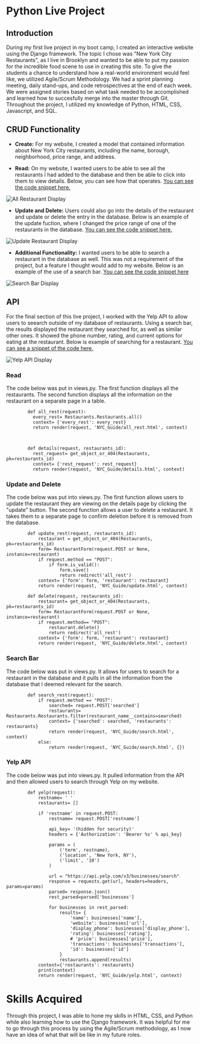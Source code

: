 # Python Live Project
## Introduction
During my first live project in my boot camp, I created an interactive website using the Django framework. The topic I chose was "New York City Restaurants", as I live in Brooklyn and wanted to be able to put my passion for the incredible food scene to use in creating this site. To give the students a chance to understand how a real-world environment would feel like, we utilized Agile/Scrum Methodology. We had a sprint planning meeting, daily stand-ups, and code retrospectives at the end of each week. We were assigned stories  based on what task needed to be accomplished and learned how to succesfully merge into the master through Git. Throughout the project, I utilized my knowledge of Python, HTML, CSS, Javascript, and SQL. 

## CRUD Functionality
* **Create:** For my website, I created a model that contained information about New York City restaurants, including the name, borough, neighborhood, price range, and address. 

* **Read:** On my website, I wanted users to be able to see all the restaurants I had added to the database and then be able to click into them to view details. Below, you can see how that operates. [You can see the code snippet here.](#read) 

![All Restaurant Display](allrest.gif)

* **Update and Delete:** Users could also go into the details of the restaurant and update or delete the entry in the database. Below is an example of the update fuction, where I changed the price range of one of the restaurants in the database. [You can see the code snippet here.](#update-and-delete)

![Update Restaurant Display](update.gif)

* **Additional Functionality:** I wanted users to be able to search a restaurant in the database as well. This was not a requirement of the project, but a feature I thought would add to my website. Below is an example of the use of a search bar. [You can see the code snippet here](#search-bar)

![Search Bar Display](searchbar.gif)


                    
## API

For the final section of this live project, I worked with the Yelp API to allow users to seearch outside of my database of restaurants. Using a search bar, the results displayed the restaurant they searched for, as well as similar other ones. It showed the phone number, rating, and current options for eating at the restaurant. Below is example of searching for a restaurant. [You can see a snippet of the code here.](#yelp-api)

![Yelp API Display](yelp.gif)




### Read

The code below was put in views.py. The first function displays all the restaurants. The second function displays all the information on the restaurant on a separate page in a table.

            def all_rest(request):
              every_rest= Restaurants.Restaurants.all()
              context= {'every_rest': every_rest}
              return render(request, 'NYC_Guide/all_rest.html', context)



            def details(request, restaurants_id):
              rest_request= get_object_or_404(Restaurants, pk=restaurants_id)
              context= {'rest_request': rest_request}
              return render(request, 'NYC_Guide/details.html', context)
      

### Update and Delete

The code below was put into views.py. The first function allows users to update the restaurant they are viewing on the details page by clicking the "update" button. The second function allows a user to delete a restaurant. It takes them to a separate page to confirm deletion before it is removed from the database.

            def update_rest(request, restaurants_id):
                restaurant = get_object_or_404(Restaurants, pk=restaurants_id)
                form= RestaurantForm(request.POST or None, instance=restaurant)
                if request.method == "POST":
                    if form.is_valid():
                        form.save()
                        return redirect('all_rest')
                context= {'form': form, 'restaurant': restaurant}
                return render(request, 'NYC_Guide/update.html', context)

            def delete(request, restaurants_id):
                restaurant= get_object_or_404(Restaurants, pk=restaurants_id)
                form= RestaurantForm(request.POST or None, instance=restaurant)
                if request.method== "POST":
                    restaurant.delete()
                    return redirect('all_rest')
                context= {'form': form, 'restaurant': restaurant}
                return render(request, 'NYC_Guide/delete.html', context)

### Search Bar

The code below was put in views.py. It allows for users to search for a restaurant in the database and it pulls in all the information from the database that I deemed relevant for the search. 

            def search_rest(request):
                if request.method == "POST":
                    searched= request.POST['searched']
                    restaurants= Restaurants.Restaurants.filter(restaurant_name__contains=searched)
                    context= {'searched': searched, 'restaurants': restaurants}
                    return render(request, 'NYC_Guide/search.html', context)
                else:
                    return render(request, 'NYC_Guide/search.html', {})
                    
### Yelp API

The code below was put into views.py. It pulled information from the API and then allowed users to search through Yelp on my website. 

            def yelp(request):
                restname= ' '
                restaurants= []

                if 'restname' in request.POST:
                    restname= request.POST['restname']

                    api_key= '(hidden for security)'
                    headers = {'Authorization': 'Bearer %s' % api_key}

                    params = (
                        ('term', restname),
                        ('location', 'New York, NY'),
                        ('limit', '10')
                    )

                    url = "https://api.yelp.com/v3/businesses/search"
                    response = requests.get(url, headers=headers, params=params)
                    parsed= response.json()
                    rest_parsed=parsed['businesses']

                    for businesses in rest_parsed:
                        results= {
                            'name': businesses['name'],
                            'website': businesses['url'],
                            'display_phone': businesses['display_phone'],
                            'rating': businesses['rating'],
                            # 'price': businesses['price'],
                            'transactions': businesses['transactions'],
                            'id': businesses['id']
                        }
                        restaurants.append(results)
                context={'restaurants': restaurants}
                print(context)
                return render(request, 'NYC_Guide/yelp.html', context)
                
# Skills Acquired

Through this project, I was able to hone my skills in HTML, CSS, and Python while also learning how to use the Django framework. It was helpful for me to go through this process by using the Agile/Scrum methodology, as I now have an idea of what that will be like in my future roles. 
